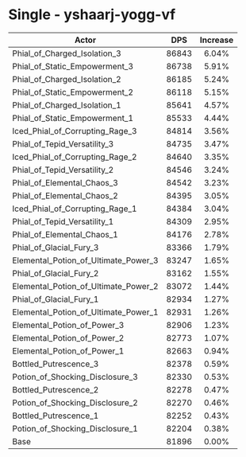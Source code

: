 # Single - yshaarj-yogg-vf
| Actor | DPS | Increase |
|---|:---:|:---:|
|Phial_of_Charged_Isolation_3|86843|6.04%|
|Phial_of_Static_Empowerment_3|86738|5.91%|
|Phial_of_Charged_Isolation_2|86185|5.24%|
|Phial_of_Static_Empowerment_2|86118|5.15%|
|Phial_of_Charged_Isolation_1|85641|4.57%|
|Phial_of_Static_Empowerment_1|85533|4.44%|
|Iced_Phial_of_Corrupting_Rage_3|84814|3.56%|
|Phial_of_Tepid_Versatility_3|84735|3.47%|
|Iced_Phial_of_Corrupting_Rage_2|84640|3.35%|
|Phial_of_Tepid_Versatility_2|84546|3.24%|
|Phial_of_Elemental_Chaos_3|84542|3.23%|
|Phial_of_Elemental_Chaos_2|84395|3.05%|
|Iced_Phial_of_Corrupting_Rage_1|84384|3.04%|
|Phial_of_Tepid_Versatility_1|84309|2.95%|
|Phial_of_Elemental_Chaos_1|84176|2.78%|
|Phial_of_Glacial_Fury_3|83366|1.79%|
|Elemental_Potion_of_Ultimate_Power_3|83247|1.65%|
|Phial_of_Glacial_Fury_2|83162|1.55%|
|Elemental_Potion_of_Ultimate_Power_2|83072|1.44%|
|Phial_of_Glacial_Fury_1|82934|1.27%|
|Elemental_Potion_of_Ultimate_Power_1|82931|1.26%|
|Elemental_Potion_of_Power_3|82906|1.23%|
|Elemental_Potion_of_Power_2|82773|1.07%|
|Elemental_Potion_of_Power_1|82663|0.94%|
|Bottled_Putrescence_3|82378|0.59%|
|Potion_of_Shocking_Disclosure_3|82330|0.53%|
|Bottled_Putrescence_2|82278|0.47%|
|Potion_of_Shocking_Disclosure_2|82270|0.46%|
|Bottled_Putrescence_1|82252|0.43%|
|Potion_of_Shocking_Disclosure_1|82204|0.38%|
|Base|81896|0.00%|
